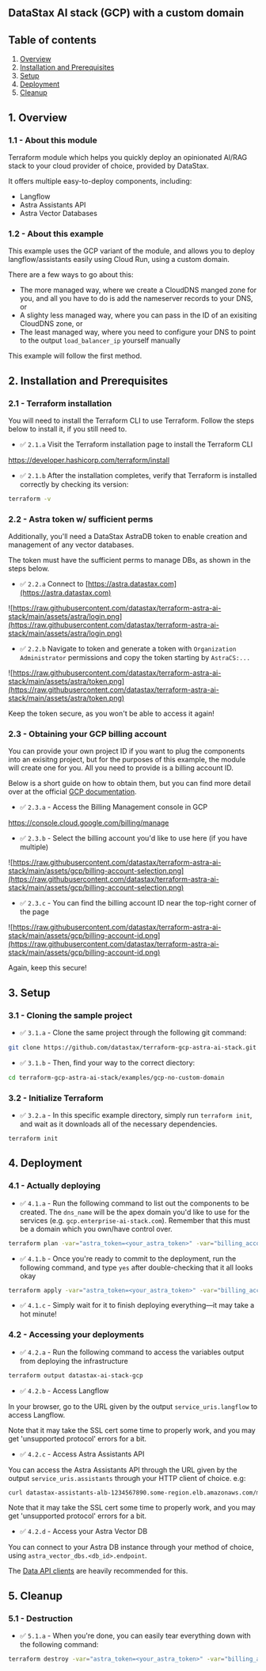 ## DataStax AI stack (GCP) with a custom domain

## Table of contents

1. [Overview](#1-overview)
2. [Installation and Prerequisites](#2-installation-and-prerequisites)
3. [Setup](#3-setup)
4. [Deployment](#4-deployment)
5. [Cleanup](#5-cleanup)

## 1. Overview

### 1.1 - About this module

Terraform module which helps you quickly deploy an opinionated AI/RAG stack to your cloud provider of choice, provided by DataStax.

It offers multiple easy-to-deploy components, including:
 - Langflow
 - Astra Assistants API
 - Astra Vector Databases

### 1.2 - About this example

This example uses the GCP variant of the module, and allows you to deploy langflow/assistants easily using Cloud Run, using a custom domain.

There are a few ways to go about this:
- The more managed way, where we create a CloudDNS manged zone for you, and all you have to do is add the nameserver records to your DNS, or
- A slighty less managed way, where you can pass in the ID of an exisiting CloudDNS zone, or
- The least managed way, where you need to configure your DNS to point to the output `load_balancer_ip` yourself manually

This example will follow the first method.

## 2. Installation and Prerequisites

### 2.1 - Terraform installation

You will need to install the Terraform CLI to use Terraform. Follow the steps below to install it, if you still need to.

- ✅ `2.1.a` Visit the Terraform installation page to install the Terraform CLI

https://developer.hashicorp.com/terraform/install

- ✅ `2.1.b` After the installation completes, verify that Terraform is installed correctly by checking its version:

```sh
terraform -v
```

### 2.2 - Astra token w/ sufficient perms

Additionally, you'll need a DataStax AstraDB token to enable creation and management of any vector databases.

The token must have the sufficient perms to manage DBs, as shown in the steps below.

- ✅ `2.2.a` Connect to [https://astra.datastax.com](https://astra.datastax.com)

![https://raw.githubusercontent.com/datastax/terraform-astra-ai-stack/main/assets/astra/login.png](https://raw.githubusercontent.com/datastax/terraform-astra-ai-stack/main/assets/astra/login.png)

- ✅ `2.2.b` Navigate to token and generate a token with `Organization Administrator` permissions and copy the token starting by `AstraCS:...`

![https://raw.githubusercontent.com/datastax/terraform-astra-ai-stack/main/assets/astra/token.png](https://raw.githubusercontent.com/datastax/terraform-astra-ai-stack/main/assets/astra/token.png)

Keep the token secure, as you won't be able to access it again!

### 2.3 - Obtaining your GCP billing account

You can provide your own project ID if you want to plug the components into an exisitng project, but for the purposes of
this example, the module will create one for you. All you need to provide is a billing account ID.

Below is a short guide on how to obtain them, but you can find more detail over at the official 
[GCP documentation](https://cloud.google.com/billing/docs/how-to/find-billing-account-id).

- ✅ `2.3.a` - Access the Billing Management console in GCP

https://console.cloud.google.com/billing/manage

- ✅ `2.3.b` - Select the billing account you'd like to use here (if you have multiple)

![https://raw.githubusercontent.com/datastax/terraform-astra-ai-stack/main/assets/gcp/billing-account-selection.png](https://raw.githubusercontent.com/datastax/terraform-astra-ai-stack/main/assets/gcp/billing-account-selection.png)

- ✅ `2.3.c` - You can find the billing account ID near the top-right corner of the page

![https://raw.githubusercontent.com/datastax/terraform-astra-ai-stack/main/assets/gcp/billing-account-id.png](https://raw.githubusercontent.com/datastax/terraform-astra-ai-stack/main/assets/gcp/billing-account-id.png)

Again, keep this secure!

## 3. Setup

### 3.1 - Cloning the sample project

- ✅ `3.1.a` - Clone the same project through the following git command:

```sh
git clone https://github.com/datastax/terraform-gcp-astra-ai-stack.git
```

- ✅ `3.1.b` - Then, find your way to the correct diectory:

```sh
cd terraform-gcp-astra-ai-stack/examples/gcp-no-custom-domain
```

### 3.2 - Initialize Terraform

- ✅ `3.2.a` - In this specific example directory, simply run `terraform init`, and wait as it downloads all of the necessary dependencies.

```sh
terraform init
```

## 4. Deployment

### 4.1 - Actually deploying

- ✅ `4.1.a` - Run the following command to list out the components to be created. The `dns_name` will be the apex domain you'd like to use
for the services (e.g. `gcp.enterprise-ai-stack.com`). Remember that this must be a domain which you own/have control over.

```sh
terraform plan -var="astra_token=<your_astra_token>" -var="billing_account=<account_id>" -var="dns_name=<apex_domain>"
```

- ✅ `4.1.b` - Once you're ready to commit to the deployment, run the following command, and type `yes` after double-checking that it all looks okay

```sh
terraform apply -var="astra_token=<your_astra_token>" -var="billing_account=<account_id>" -var="dns_name=<apex_domain>"
```

- ✅ `4.1.c` - Simply wait for it to finish deploying everything—it may take a hot minute!

### 4.2 - Accessing your deployments

- ✅ `4.2.a` - Run the following command to access the variables output from deploying the infrastructure

```sh
terraform output datastax-ai-stack-gcp
```

- ✅ `4.2.b` - Access Langflow

In your browser, go to the URL given by the output `service_uris.langflow` to access Langflow.

Note that it may take the SSL cert some time to properly work, and you may get 'unsupported protocol' errors for a bit.

- ✅ `4.2.c` - Access Astra Assistants API

You can access the Astra Assistants API through the URL given by the output `service_uris.assistants` through your HTTP client of choice. e.g:

```sh
curl datastax-assistants-alb-1234567890.some-region.elb.amazonaws.com/metrics
```

Note that it may take the SSL cert some time to properly work, and you may get 'unsupported protocol' errors for a bit.

- ✅ `4.2.d` - Access your Astra Vector DB

You can connect to your Astra DB instance through your method of choice, using `astra_vector_dbs.<db_id>.endpoint`.

The [Data API clients](https://docs.datastax.com/en/astra-db-serverless/api-reference/overview.html) are heavily recommended for this.

## 5. Cleanup

### 5.1 - Destruction

- ✅ `5.1.a` - When you're done, you can easily tear everything down with the following command:

```sh
terraform destroy -var="astra_token=<your_astra_token>" -var="billing_account=<account_id>" -var="dns_name=<apex_domain>"
```

